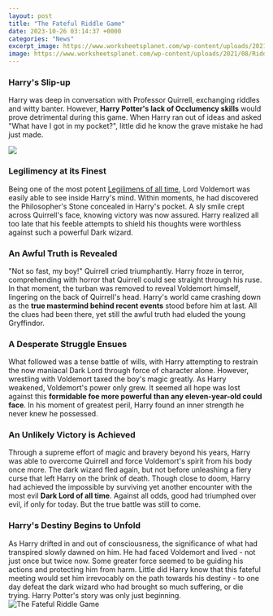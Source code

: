 ```yaml
---
layout: post
title: "The Fateful Riddle Game"
date: 2023-10-26 03:14:37 +0000
categories: "News"
excerpt_image: https://www.worksheetsplanet.com/wp-content/uploads/2021/08/Riddles-for-Kids.jpg
image: https://www.worksheetsplanet.com/wp-content/uploads/2021/08/Riddles-for-Kids.jpg
---
```


### Harry's Slip-up
Harry was deep in conversation with Professor Quirrell, exchanging riddles and witty banter. However, **Harry Potter's lack of Occlumency skills** would prove detrimental during this game. When Harry ran out of ideas and asked "What have I got in my pocket?", little did he know the grave mistake he had just made. 

![](https://i.ytimg.com/vi/K7Tc7A0Sgi8/maxresdefault.jpg)
### Legilimency at its Finest 
Being one of the most potent [Legilimens of all time](https://yt.io.vn/collection/alamo), Lord Voldemort was easily able to see inside Harry's mind. Within moments, he had discovered the Philosopher's Stone concealed in Harry's pocket. A sly smile crept across Quirrell's face, knowing victory was now assured. Harry realized all too late that his feeble attempts to shield his thoughts were worthless against such a powerful Dark wizard.
### An Awful Truth is Revealed
"Not so fast, my boy!" Quirrell cried triumphantly. Harry froze in terror, comprehending with horror that Quirrell could see straight through his ruse. In that moment, the turban was removed to reveal Voldemort himself, lingering on the back of Quirrell's head. Harry's world came crashing down as the **true mastermind behind recent events** stood before him at last. All the clues had been there, yet still the awful truth had eluded the young Gryffindor. 
### A Desperate Struggle Ensues
What followed was a tense battle of wills, with Harry attempting to restrain the now maniacal Dark Lord through force of character alone. However, wrestling with Voldemort taxed the boy's magic greatly. As Harry weakened, Voldemort's power only grew. It seemed all hope was lost against this **formidable foe more powerful than any eleven-year-old could face**. In his moment of greatest peril, Harry found an inner strength he never knew he possessed.
### An Unlikely Victory is Achieved
Through a supreme effort of magic and bravery beyond his years, Harry was able to overcome Quirrell and force Voldemort's spirit from his body once more. The dark wizard fled again, but not before unleashing a fiery curse that left Harry on the brink of death. Though close to doom, Harry had achieved the impossible by surviving yet another encounter with the most evil **Dark Lord of all time**. Against all odds, good had triumphed over evil, if only for today. But the true battle was still to come.
### Harry's Destiny Begins to Unfold 
As Harry drifted in and out of consciousness, the significance of what had transpired slowly dawned on him. He had faced Voldemort and lived - not just once but twice now. Some greater force seemed to be guiding his actions and protecting him from harm. Little did Harry know that this fateful meeting would set him irrevocably on the path towards his destiny - to one day defeat the dark wizard who had brought so much suffering, or die trying. Harry Potter's story was only just beginning.
![The Fateful Riddle Game](https://www.worksheetsplanet.com/wp-content/uploads/2021/08/Riddles-for-Kids.jpg)